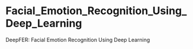 # Facial_Emotion_Recognition_Using_Deep_Learning
DeepFER: Facial Emotion Recognition Using Deep Learning
